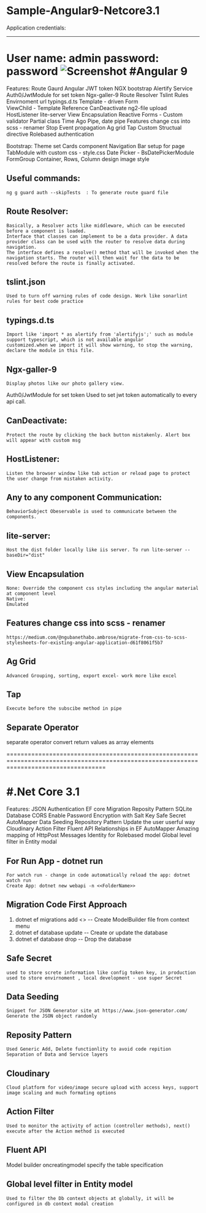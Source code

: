 # Sample-Angular9-Netcore3.1

Application credentials:
________________________
User name: admin
password: password
![Screenshot](screenshot_31.png)
#Angular 9
=================================
Features:
    Route Gaurd
    Angular JWT token
    NGX bootstrap
    Alertify Service
    Auth0/JwtModule for set token
    Ngx-galler-9
    Route Resolver
    Tslint Rules
    Envirnoment url 
    typings.d.ts
    Template - driven Form  
    ViewChild - Template Reference
    CanDeactivate
    ng2-file upload
    HostListener 
    lite-server
    View Encapsulation 
    Reactive Forms - Custom validator
    Partial class 
    Time Ago Pipe, date pipe
    Features change css into scss - renamer
    Stop Event propagation 
    Ag grid
    Tap
    Custom Structual directive
    Rolebased authentication


Bootstrap: 
    Theme set
    Cards component
    Navigation Bar setup for page
    TabModule with custom css - style.css
    Date Picker - BsDatePickerModule
    FormGroup
    Container, Rows,  Column design
    image style


Useful commands:
----------------
    ng g guard auth --skipTests  : To generate route guard file

Route Resolver: 
---------------
    Basically, a Resolver acts like middleware, which can be executed before a component is loaded.
    Interface that classes can implement to be a data provider. A data provider class can be used with the router to resolve data during navigation. 
    The interface defines a resolve() method that will be invoked when the navigation starts. The router will then wait for the data to be resolved before the route is finally activated.

tslint.json
-----------
    Used to turn off warning rules of code design. Work like sonarlint rules for best code practice 

typings.d.ts
------------
    Import like 'import * as alertify from 'alertifyjs';' such as module support typescript, which is not available angular            customized.when we import it will show warning, to stop the warning, declare the module in this file.

Ngx-galler-9
-------------
    Display photos like our photo gallery view.

Auth0/JwtModule for set token
    Used to set jwt token automatically to every api call.

CanDeactivate: 
-------------
    Protect the route by clicking the back button mistakenly. Alert box will appear with custom msg 

HostListener:
-------------
    Listen the browser window like tab action or reload page to protect the user change from mistaken activity.

Any to any component Communication:
---------------------------------------
    BehaviorSubject Obeservable is used to communicate between the components. 

lite-server:
-------------
    Host the dist folder locally like iis server. To run lite-server --baseDir="dist"

View Encapsulation 
--------------------------
    None: Override the component css styles including the angular material at component level
    Native: 
    Emulated

Features change css into scss - renamer
---------------------------------------
    https://medium.com/@ngubanethabo.ambrose/migrate-from-css-to-scss-stylesheets-for-existing-angular-application-d61f8061f5b7

Ag Grid
-------------
    Advanced Grouping, sorting, export excel- work more like excel

Tap
-------------
    Execute before the subscibe method in pipe

Separate Operator
--------------------------
 separate operator convert return values as array elements

========================================================================================================================================

#.Net Core 3.1 
========================================
Features: 
    JSON Authentication
    EF core Migration
    Reposity Pattern
    SQLite Database
    CORS Enable
    Password Encryption with Salt Key
    Safe Secret
    AutoMapper
    Data Seeding
    Repository Pattern
    Update the user userful way 
    Cloudinary 
    Action Filter
    Fluent API
    Relationships in EF
    AutoMapper Amazing mapping of HttpPost Messages
    Identity for Rolebased model
    Global level filter in Entity modal


For Run App - dotnet run 
--------------------------
    For watch run - change in code automatically reload the app: dotnet watch run
    Create App: dotnet new webapi -n <<FolderName>>

Migration Code First Approach
---------------------------------------
1. dotnet ef  migrations add <<Name>> -- Create ModelBuilder file from context menu
2. dotnet ef database update -- Create or update the database
3. dotnet ef database drop -- Drop the database

Safe Secret 
-------------
    used to store screte information like config token key, in production used to store envirnoment , local development - use super Secret

Data Seeding
-------------
    Snippet for JSON Generator site at https://www.json-generator.com/
    Generate the JSON object randomly 

Reposity Pattern
--------------------------
    Used Generic Add, Delete functionlity to avoid code repition
    Separation of Data and Service layers

Cloudinary  
-------------
    Cloud platform for video/image secure upload with access keys, support image scaling and much formating options

Action Filter
-------------
    Used to monitor the activity of action (controller methods), next() execute after the Action method is executed

Fluent API
-------------
  Model builder oncreatingmodel specify the table specification 

Global level filter in Entity model
---------------------------------------
    Used to filter the Db context objects at globally, it will be configured in db context modal creation
